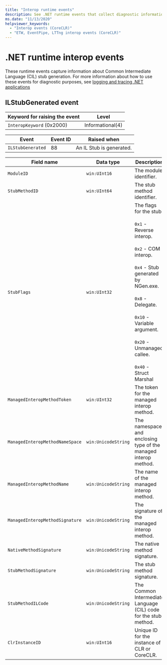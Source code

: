 ```yaml
---
title: "Interop runtime events"
description: See .NET runtime events that collect diagnostic information specific to interop.
ms.date: "11/13/2020"
helpviewer_keywords:
  - "Interop events (CoreCLR)"
  - "ETW, EventPipe, LTTng interop events (CoreCLR)"
---
```


# .NET runtime interop events

These runtime events capture information about Common Intermediate Language (CIL) stub generation. For more information about how to use these events for diagnostic purposes, see [logging and tracing .NET applications](../../core/diagnostics/logging-tracing.md)

## ILStubGenerated event

|Keyword for raising the event|Level|
|-----------------------------------|-----------|
|`InteropKeyword` (0x2000)|Informational(4)|

|Event|Event ID|Raised when|
|-----------|--------------|-----------------|
|`ILStubGenerated`|88|An IL Stub is generated.|

|Field name|Data type|Description|
|----------------|---------------|-----------------|
|`ModuleID`|`win:UInt16`|The module identifier.|
|`StubMethodID`|`win:UInt64`|The stub method identifier.|
|`StubFlags`|`win:UInt32`|The flags for the stub:<br /><br /> `0x1` - Reverse interop.<br /><br /> `0x2` - COM interop.<br /><br /> `0x4` - Stub generated by NGen.exe.<br /><br /> `0x8` - Delegate.<br /><br /> `0x10` - Variable argument.<br /><br /> `0x20` - Unmanaged callee.<br /><br /> `0x40` - Struct Marshal|
|`ManagedInteropMethodToken`|`win:UInt32`|The token for the managed interop method.|
|`ManagedInteropMethodNameSpace`|`win:UnicodeString`|The namespace and enclosing type of the managed interop method.|
|`ManagedInteropMethodName`|`win:UnicodeString`|The name of the managed interop method.|
|`ManagedInteropMethodSignature`|`win:UnicodeString`|The signature of the managed interop method.|
|`NativeMethodSignature`|`win:UnicodeString`|The native method signature.|
|`StubMethodSignature`|`win:UnicodeString`|The stub method signature.|
|`StubMethodILCode`|`win:UnicodeString`|The Common Intermediate Language (CIL) code for the stub method.|
|`ClrInstanceID`|`win:UInt16`|Unique ID for the instance of CLR or CoreCLR.|

